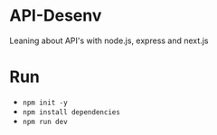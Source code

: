 # API-Desenv
Leaning about API's with node.js, express and next.js

# Run
- `npm init -y`
- `npm install dependencies`
- `npm run dev`
